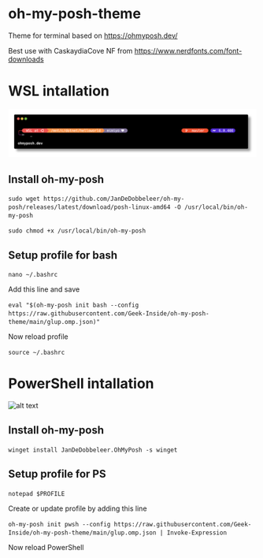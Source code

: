 # oh-my-posh-theme
Theme for terminal based on https://ohmyposh.dev/

Best use with CaskaydiaCove NF from https://www.nerdfonts.com/font-downloads

# WSL intallation
![alt text](https://github.com/Geek-Inside/oh-my-posh-theme/blob/main/wsl_bash.png?raw=true)
## Install oh-my-posh

```sudo wget https://github.com/JanDeDobbeleer/oh-my-posh/releases/latest/download/posh-linux-amd64 -O /usr/local/bin/oh-my-posh```

```sudo chmod +x /usr/local/bin/oh-my-posh```

## Setup profile for bash

```nano ~/.bashrc```

Add this line and save

```eval "$(oh-my-posh init bash --config https://raw.githubusercontent.com/Geek-Inside/oh-my-posh-theme/main/glup.omp.json)"```

Now reload profile

 ```source ~/.bashrc```
 
# PowerShell intallation
![alt text](https://github.com/Geek-Inside/oh-my-posh-theme/blob/main/powershell.png?raw=true)
## Install oh-my-posh

```winget install JanDeDobbeleer.OhMyPosh -s winget```

## Setup profile for PS

```notepad $PROFILE```

Create or update profile by adding this line

```oh-my-posh init pwsh --config https://raw.githubusercontent.com/Geek-Inside/oh-my-posh-theme/main/glup.omp.json | Invoke-Expression```

Now reload PowerShell
